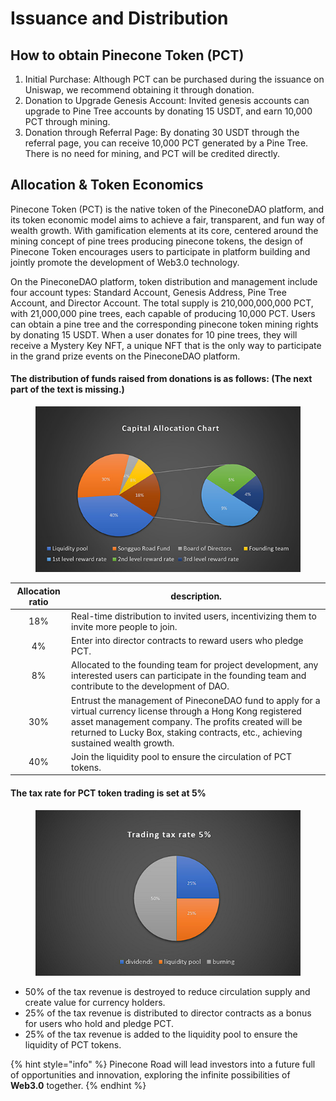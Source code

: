 # Issuance and Distribution

## How to obtain Pinecone Token (PCT)

1. Initial Purchase: Although PCT can be purchased during the issuance on Uniswap, we recommend obtaining it through donation.&#x20;
2. Donation to Upgrade Genesis Account: Invited genesis accounts can upgrade to Pine Tree accounts by donating 15 USDT, and earn 10,000 PCT through mining.&#x20;
3. Donation through Referral Page: By donating 30 USDT through the referral page, you can receive 10,000 PCT generated by a Pine Tree. There is no need for mining, and PCT will be credited directly.

## **Allocation & Token Economics**

Pinecone Token (PCT) is the native token of the PineconeDAO platform, and its token economic model aims to achieve a fair, transparent, and fun way of wealth growth. With gamification elements at its core, centered around the mining concept of pine trees producing pinecone tokens, the design of Pinecone Token encourages users to participate in platform building and jointly promote the development of Web3.0 technology.

On the PineconeDAO platform, token distribution and management include four account types: Standard Account, Genesis Address, Pine Tree Account, and Director Account. The total supply is 210,000,000,000 PCT, with 21,000,000 pine trees, each capable of producing 10,000 PCT. Users can obtain a pine tree and the corresponding pinecone token mining rights by donating 15 USDT. When a user donates for 10 pine trees, they will receive a Mystery Key NFT, a unique NFT that is the only way to participate in the grand prize events on the PineconeDAO platform.

#### The distribution of funds raised from donations is as follows: (The next part of the text is missing.)

<figure><img src="../.gitbook/assets/pinecone_fund_en.jpg" alt=""><figcaption></figcaption></figure>

| Allocation ratio | description.                                                                                                                                                                                                                                               |
| :--------------: | ---------------------------------------------------------------------------------------------------------------------------------------------------------------------------------------------------------------------------------------------------------- |
|        18%       | Real-time distribution to invited users, incentivizing them to invite more people to join.                                                                                                                                                                 |
|        4%        | Enter into director contracts to reward users who pledge PCT.                                                                                                                                                                                              |
|        8%        | Allocated to the founding team for project development, any interested users can participate in the founding team and contribute to the development of DAO.                                                                                                |
|        30%       | Entrust the management of PineconeDAO fund to apply for a virtual currency license through a Hong Kong registered asset management company. The profits created will be returned to Lucky Box, staking contracts, etc., achieving sustained wealth growth. |
|        40%       | Join the liquidity pool to ensure the circulation of PCT tokens.                                                                                                                                                                                           |

#### The tax rate for PCT token trading is set at 5%

<figure><img src="../.gitbook/assets/pinecone_fax_en.jpg" alt=""><figcaption></figcaption></figure>

* 50% of the tax revenue is destroyed to reduce circulation supply and create value for currency holders.
* 25% of the tax revenue is distributed to director contracts as a bonus for users who hold and pledge PCT.
* 25% of the tax revenue is added to the liquidity pool to ensure the liquidity of PCT tokens.

{% hint style="info" %}
Pinecone Road will lead investors into a future full of opportunities and innovation, exploring the infinite possibilities of **Web3.0** together.
{% endhint %}

